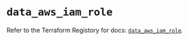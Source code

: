 # `data_aws_iam_role`

Refer to the Terraform Registory for docs: [`data_aws_iam_role`](https://www.terraform.io/docs/providers/aws/d/iam_role).
